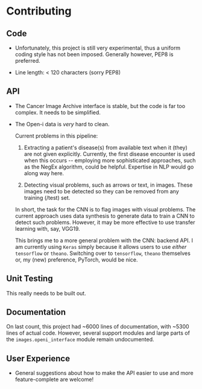 Contributing
============


## Code

- Unfortunately, this project is still very experimental,
  thus a uniform coding style has not been imposed. Generally however,
  PEP8 is preferred.
  
- Line length: < 120 characters (sorry PEP8)


## API


- The Cancer Image Archive interface is stable, but the code is far
too complex. It needs to be simplified.

- The Open-i data is *very* hard to clean.

  Current problems in this pipeline:

   1. Extracting a patient's disease(s) from available text when it (they) are
      not given explicitly. Currently, the first disease encounter is used
      when this occurs -- employing more sophisticated approaches, such as the NegEx
      algorithm, could be helpful. Expertise in NLP would go along way here.
     
   2. Detecting visual problems, such as arrows or text, in images. 
      These images need to be detected so they can be removed from any
      training (/test) set.
      
  In short, the task for the CNN is to flag images with visual problems.
  The current approach uses data synthesis to generate data to train a CNN
  to detect such problems. However, it may be more effective to use
  transfer learning with, say, VGG19.
  
  This brings me to a more general problem with the CNN: backend API. I am currently
  using ``Keras`` simply because it allows users to use *either* ``tensorflow`` or ``theano``.
  Switching over to ``tensorflow``, ``theano`` themselves or, my (new) preference,
  PyTorch, would be nice.
  
  
## Unit Testing

This really needs to be built out.


## Documentation

On last count, this project had ~6000 lines of documentation, with ~5300 lines of actual code.
However, several support modules and large parts of the ``images.openi_interface``
module remain undocumented.


## User Experience

- General suggestions about how to make the API 
  easier to use and more feature-complete are welcome!
